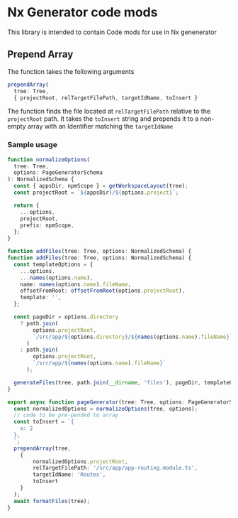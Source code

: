 # Nx Generator code mods

This library is intended to contain Code mods for use in Nx genenerator

## Prepend Array

The function takes the following arguments

```ts
prependArray(
  tree: Tree,
  { projectRoot, relTargetFilePath, targetIdName, toInsert }
```

The function finds the file located at `relTargetFilePath` relative to the `projectRoot` path.
It takes the `toInsert` string and prepends it to a non-empty array with an Identifier matching the `targetIdName`

### Sample usage

```ts
function normalizeOptions(
  tree: Tree,
  options: PageGeneratorSchema
): NormalizedSchema {
  const { appsDir, npmScope } = getWorkspaceLayout(tree);
  const projectRoot = `${appsDir}/${options.project}`;

  return {
    ...options,
    projectRoot,
    prefix: npmScope,
  };
}

function addFiles(tree: Tree, options: NormalizedSchema) {
function addFiles(tree: Tree, options: NormalizedSchema) {
  const templateOptions = {
    ...options,
    ...names(options.name),
    name: names(options.name).fileName,
    offsetFromRoot: offsetFromRoot(options.projectRoot),
    template: '',
  };

  const pageDir = options.directory
    ? path.join(
        options.projectRoot,
        `/src/app/${options.directory}/${names(options.name).fileName}`
      )
    : path.join(
        options.projectRoot,
        `/src/app/${names(options.name).fileName}`
      );

  generateFiles(tree, path.join(__dirname, 'files'), pageDir, templateOptions);
}

export async function pageGenerator(tree: Tree, options: PageGeneratorSchema) {
  const normalizedOptions = normalizeOptions(tree, options);
  // code to be pre-pended to array
  const toInsert = `{
    x: 2
  },
  `;
  prependArray(tree,
    {
        normalizedOptions.projectRoot,
        relTargetFilePath: '/src/app/app-routing.module.ts',
        targetIdName: 'Routes',
        toInsert
    }
  );
  await formatFiles(tree);
}
```
